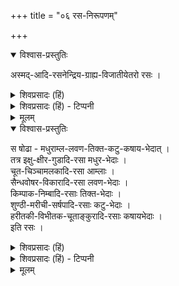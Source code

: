 +++
title = "०६ रस-निरूपणम्"

+++

<details open><summary>विश्वास-प्रस्तुतिः</summary>

अस्मद्-आदि-रसनेन्द्रिय-ग्राह्य-विजातीयेतरो रसः । 
</details>

<details><summary>शिवप्रसादः (हिं)</summary>

अनुवाद - हम लोगों की केवल रसनेन्द्रिय से ग्राह्य जो पदार्थ है, उनसे जो विस- जातीय, उनसे भिन्न जो अद्रव्य है, वह रस है । 
</details>

<details><summary>शिवप्रसादः (हिं) - टिप्पनी</summary>

रस का लक्षण 


भा० प्र० - रस को लक्षित करते हुए यतीन्द्रमतदीपिकाकार कहते हैं— अस्म- वादिरसनेन्द्रिय इत्यादि - अर्थात् हमलोगों की केवल रसनेन्द्रिय से गृहीत होने वाले जितने पदार्थ हैं, उनसे विसजातीय जो पदार्थ, उनसे जो भिन्न अद्रव्य हैं, वे रस हैं । 
</details>


<details><summary>मूलम्</summary>

अस्मदादिरसनेन्द्रियग्राह्यविजातीयेतरो रसः । 
</details>


<details open><summary>विश्वास-प्रस्तुतिः</summary>

स षोढा  - मधुराम्ल-लवण-तिक्त-कटु-कषाय-भेदात् ।  
तत्र इक्षु-क्षीर-गुडादि-रसा मधुर-भेदाः ।  
चूत-चिञ्चामलकादि-रसा आम्लाः ।  
सैन्धवोषर-विकारादि-रसा लवण-भेदाः ।  
किम्पाक-निम्बादि-रसाः तिक्त-भेदाः ।  
शुण्ठी-मरीची-सर्षपादि-रसाः कटु-भेदाः ।  
हरीतकी-विभीतक-चूताङ्कुरादि-रसाः कषायभेदाः ।  
इति रसः ।
</details>

<details><summary>शिवप्रसादः (हिं)</summary>

रस छह प्रकार के होते हैं - १. मधुर, २. अम्ल, ३. लवण, ४. तिक्त ५. कटु एवं ६. कषाय । इनमें इख, दुग्ध, गुड़ आदि मधुर रस के अवान्तर भेद हैं । आम, इमली, आंवला आदि के रस - विशेष आम्ल रस के अवान्तर भेद हैं। नमक तथा ऊषर के विकार आदि के रस - विशेष लवण रप के अवान्तर भेद हैं । किम्पाक अर्थात् विषवृक्ष तथा निम्ब आदि के रस तिक्तरस के 'अवान्तर भेद हैं । सोंठ, मरीच, सरसो आदि के रस कटुरस के अवान्तर भेद हैं । हरे, बिभीतक तथा आम्रमञ्जरी के रस कषायरस के अवान्तर भेद हैं । 

</details>

<details><summary>शिवप्रसादः (हिं) - टिप्पनी</summary>

यद्यपि लोक में जितने रस हैं, वे सब हमारी रसनेन्द्रिय से गृहीत नहीं होते हैं, फिर भी उनमें से बहुतों का ग्रहण हम लोगों की रसनेन्द्रिय से होता है । उन गृहीत होने वाले रसों से शब्दादि विसजातीय हैं। उनसे भिन्न जो अद्रव्य हैं, वे सब के सब रस हैं, इस प्रकार लक्षण का समन्वय हो जाता है ।  
[[२७२]]
</details>


<details><summary>मूलम्</summary>

स षोढामधुराम्ललवणतिक्त- कटुकषायभेदात् ।  
तत्र इक्षुक्षीरगुडादिरसा मधुरभेदाः ।  
चूतचिञ्चामलकादिरसा आम्लाः ।  
सैन्धवोषरविकारादिरसा लवणभेदाः ।  
किम्पाकनिम्बादिरसाः तिक्तभेदाः ।  
शुण्ठीमरीचीसर्षपादिरसाः कटुभेदाः ।  
हरीतकीविभीतकचूताङ्कुरादिरसाः कषायभेदाः ।  
इति रसः ।

</details>

